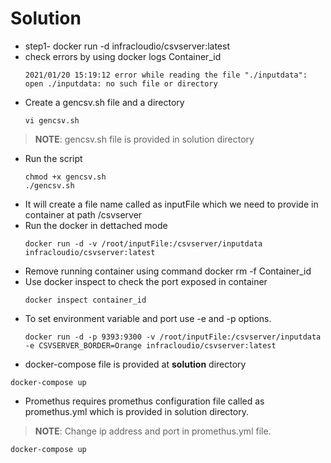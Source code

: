 # Solution
  - step1- docker run -d infracloudio/csvserver:latest 
  - check errors by using docker logs Container_id
    ```console
    2021/01/20 15:19:12 error while reading the file "./inputdata": open ./inputdata: no such file or directory
    ```
  - Create a gencsv.sh file and a directory
    ```console
    vi gencsv.sh
	  ```
> **NOTE**: gencsv.sh file is provided in solution directory
 
  - Run the script 
    ```console
    chmod +x gencsv.sh
    ./gencsv.sh
	  ```
  - It will create a file name called as inputFile which we need to provide in container at path /csvserver
  - Run the docker in dettached mode
    ```console
    docker run -d -v /root/inputFile:/csvserver/inputdata infracloudio/csvserver:latest
    ```
  - Remove running container using command docker rm -f Container_id
  - Use docker inspect to check the port exposed in container
    ```console
    docker inspect container_id
	  ```
  - To set environment variable and port use -e and -p options.
    ```console
    docker run -d -p 9393:9300 -v /root/inputFile:/csvserver/inputdata -e CSVSERVER_BORDER=Orange infracloudio/csvserver:latest
    ```
  - docker-compose file is provided at **solution** directory
  ```console
  docker-compose up
  ```
  - Promethus requires promethus configuration file called as promethus.yml which is provided in solution directory.
> **NOTE**: Change ip address and port in promethus.yml file.
  ```console
  docker-compose up
  ```    

